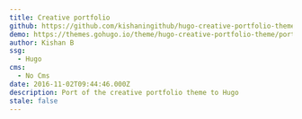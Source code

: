 ```yaml
---
title: Creative portfolio
github: https://github.com/kishaningithub/hugo-creative-portfolio-theme
demo: https://themes.gohugo.io/theme/hugo-creative-portfolio-theme/portfolio/
author: Kishan B
ssg:
  - Hugo
cms:
  - No Cms
date: 2016-11-02T09:44:46.000Z
description: Port of the creative portfolio theme to Hugo
stale: false
---
```

